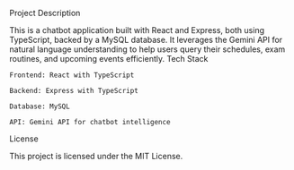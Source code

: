 Project Description

This is a chatbot application built with React and Express, both using TypeScript, backed by a MySQL database. It leverages the Gemini API for natural language understanding to help users query their schedules, exam routines, and upcoming events efficiently.
Tech Stack

    Frontend: React with TypeScript

    Backend: Express with TypeScript

    Database: MySQL

    API: Gemini API for chatbot intelligence

License

This project is licensed under the MIT License.
